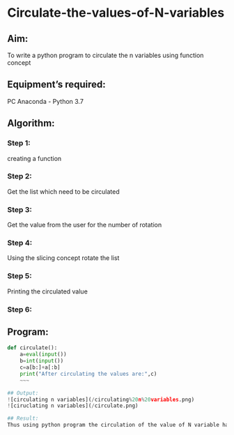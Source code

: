 # Circulate-the-values-of-N-variables
## Aim:
To write a python program to circulate the n variables using function concept
## Equipment’s required:
PC
Anaconda - Python 3.7
## Algorithm: 
### Step 1:
creating a function 
### Step 2: 
Get the list which need to be circulated 
### Step 3: 
Get the value from the user for the number of rotation
### Step 4: 
Using the slicing concept rotate the list
### Step 5: 
Printing the circulated value
### Step 6: 
## Program:
~~~py
def circulate():
    a=eval(input())
    b=int(input())
    c=a[b:]+a[:b]
    print("After circulating the values are:",c)
    ~~~

## Output:
![circulating n variables](/circulating%20n%20variables.png)
![ciruclating n variables](/circulate.png)

## Result:
Thus using python program the circulation of the value of N variable has been executed successfully.
